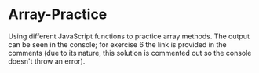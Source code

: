 # Array-Practice

Using different JavaScript functions to practice array methods.
The output can be seen in the console; for exercise 6 the link is provided in the comments (due to its nature, this solution is commented out so the console doesn't throw an error).
